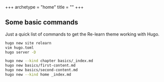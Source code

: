 +++
archetype = "home"
title = ""
+++

## Some basic commands  
Just a quick list of commands to get the Re-learn theme working with Hugo.  
```bash
hugo new site relearn
vim hugo.toml
hugo server -D

hugo new --kind chapter basics/_index.md
hugo new basics/first-content.md
hugo new basics/second-content.md
hugo new --kind home _index.md

```

